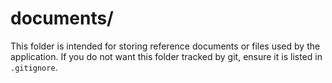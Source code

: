 # documents/

This folder is intended for storing reference documents or files used by the application. If you do not want this folder tracked by git, ensure it is listed in `.gitignore`.
